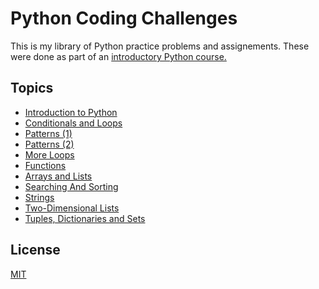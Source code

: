 # Python Coding Challenges

This is my library of Python practice problems and assignements. These were done as part of an [introductory Python course.](https://tinyurl.com/2p8mftsv)

## Topics
-  [Introduction to Python](https://github.com/M-AliFida/Python-Course/tree/master/Introduction%20to%20Python)
-  [Conditionals and Loops](https://github.com/M-AliFida/Python-Course/tree/master/Conditionals%20and%20Loops)
-  [Patterns (1)](https://github.com/M-AliFida/Python-Course/tree/master/Patterns%20(1))
-  [Patterns (2)](https://github.com/M-AliFida/Python-Course/tree/master/Patterns%20(2))
-  [More Loops](https://github.com/M-AliFida/Python-Course/tree/master/More%20Loops)
-  [Functions](https://github.com/M-AliFida/Python-Course/tree/master/Functions)
-  [Arrays and Lists](https://github.com/M-AliFida/Python-Course/tree/master/Arrays%20and%20Lists)
-  [Searching And Sorting](https://github.com/M-AliFida/Python-Course/tree/master/Searching%20and%20Sorting)
-  [Strings](https://github.com/M-AliFida/Python-Course/tree/master/Strings)
-  [Two-Dimensional Lists](https://github.com/M-AliFida/Python-Course/tree/master/Two-Dimensional%20List)
- [Tuples, Dictionaries and Sets](https://github.com/M-AliFida/Python-Course/tree/master/Tuples%2C%20Dictionaries%20and%20Sets)

## License
[MIT](https://choosealicense.com/licenses/mit/)
